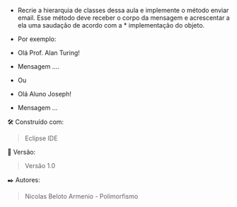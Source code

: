 * Recrie a hierarquia de classes dessa aula e implemente o método enviar email. Esse método deve receber o corpo da mensagem e acrescentar a ela uma saudação de acordo com a * implementação do objeto.

* Por exemplo:

* Olá Prof. Alan Turing!

* Mensagem ….

* Ou

* Olá Aluno Joseph!

* Mensagem …

🛠️ Construído com:

> Eclipse IDE

📌 Versão:

> Versão 1.0

✒️ Autores:

> Nicolas Beloto Armenio - Polimorfismo
